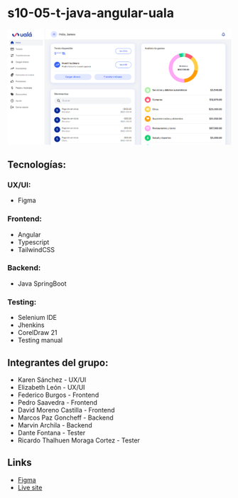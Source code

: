 # s10-05-t-java-angular-uala
![](uala-ss.png)
## Tecnologías:

### UX/UI:
- Figma

### Frontend:
- Angular
- Typescript
- TailwindCSS

### Backend:
- Java SpringBoot

### Testing:
- Selenium IDE
- Jhenkins
- CorelDraw 21
- Testing manual

## Integrantes del grupo:

-  Karen Sánchez - UX/UI
-  Elizabeth León - UX/UI
-  Federico Burgos - Frontend
-  Pedro Saavedra - Frontend
-  David Moreno Castilla - Frontend
-  Marcos Paz Goncheff - Backend
-  Marvin Archila - Backend
-  Dante Fontana - Tester
-  Ricardo Thalhuen Moraga Cortez - Tester

## Links
- [Figma](https://www.figma.com/file/DtT1Zgip6mBx1eDLsmjvJe/Ual%C3%A1?type=design&node-id=746-8209&mode=design&t=xuovkUgokDxbGPXC-0)
- [Live site](https://s10-05-t-java-angular-uala.web.app)

